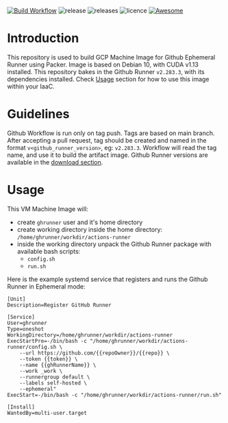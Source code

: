 [![Build Workflow](https://github.com/pavlovic-ivan/ephemeral-github-runner-image/actions/workflows/build.yaml/badge.svg?style=flat)](https://github.com/pavlovic-ivan/ephemeral-github-runner-image/actions)
![release](https://badgen.net/github/release/pavlovic-ivan/ephemeral-github-runner-image?icon=github&color=cyan)
![releases](https://badgen.net/github/releases/pavlovic-ivan/ephemeral-github-runner-image?icon=github&color=orange)
![licence](https://badgen.net/github/license/pavlovic-ivan/ephemeral-github-runner-image?icon=github)
[![Awesome](https://awesome.re/badge.svg)](https://awesome.re)

# Introduction

This repository is used to build GCP Machine Image for Github Ephemeral Runner using Packer. Image is based on Debian 10, with CUDA v1.13 installed. This repository bakes in the Github Runner `v2.283.3`, with its dependencies installed. Check [Usage](#usage) section for how to use this image within your IaaC.

# Guidelines

Github Workflow is run only on tag push. Tags are based on main branch. After accepting a pull request, tag should be created and named in the format `v<github_runner_version>`, eg: `v2.283.3`. Workflow will read the tag name, and use it to build the artifact image. Github Runner versions are available in the [download section](https://github.com/actions/runner/releases).

# Usage

This VM Machine Image will:
- create `ghrunner` user and it's home directory
- create working directory inside the home directory: `/home/ghrunner/workdir/actions-runner`
- inside the working directory unpack the Github Runner package with available bash scripts:
    - `config.sh`
    - `run.sh`

Here is the example systemd service that registers and runs the Github Runner in Ephemeral mode:
```
[Unit]
Description=Register GitHub Runner

[Service]
User=ghrunner
Type=oneshot
WorkingDirectory=/home/ghrunner/workdir/actions-runner
ExecStartPre=-/bin/bash -c "/home/ghrunner/workdir/actions-runner/config.sh \
    --url https://github.com/{{repoOwner}}/{{repo}} \
    --token {{token}} \
    --name {{ghRunnerName}} \
    --work _work \
    --runnergroup default \
    --labels self-hosted \
    --ephemeral"
ExecStart=-/bin/bash -c "/home/ghrunner/workdir/actions-runner/run.sh"

[Install]
WantedBy=multi-user.target
```